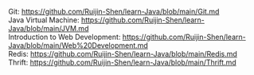Git: https://github.com/Ruijin-Shen/learn-Java/blob/main/Git.md  
Java Virtual Machine: https://github.com/Ruijin-Shen/learn-Java/blob/main/JVM.md  
Introduction to Web Development: https://github.com/Ruijin-Shen/learn-Java/blob/main/Web%20Development.md  
Redis: https://github.com/Ruijin-Shen/learn-Java/blob/main/Redis.md  
Thrift: https://github.com/Ruijin-Shen/learn-Java/blob/main/Thrift.md